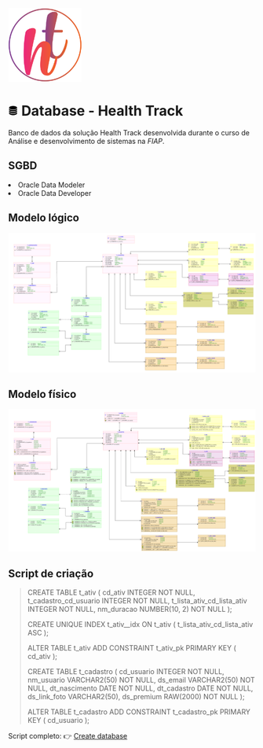 <img src="/src/image/healthtrack_logo.png" height="150" width="150">

<h1><img src="/src/image/database.png" height="20" width="20"> Database - Health Track </h1>

Banco de dados da solução Health Track desenvolvida durante o curso de Análise e desenvolvimento de sistemas na *FIAP*.

<h2>SGBD</h2>
<li>Oracle Data Modeler</li>
<li>Oracle Data Developer</li>

<h2>Modelo lógico</h2>

<img src="/src/image/Logical.png">

<h2>Modelo físico</h2>

<img src="/src/image/Relational.png">

<h2>Script de criação</h2>

<blockquote>
  <p>
CREATE TABLE t_ativ (
    cd_ativ                     INTEGER NOT NULL,
    t_cadastro_cd_usuario       INTEGER NOT NULL,
    t_lista_ativ_cd_lista_ativ  INTEGER NOT NULL,
    nm_duracao                  NUMBER(10, 2) NOT NULL
);

CREATE UNIQUE INDEX t_ativ__idx ON
    t_ativ (
        t_lista_ativ_cd_lista_ativ
    ASC );

ALTER TABLE t_ativ ADD CONSTRAINT t_ativ_pk PRIMARY KEY ( cd_ativ );

CREATE TABLE t_cadastro (
    cd_usuario     INTEGER NOT NULL,
    nm_usuario     VARCHAR2(50) NOT NULL,
    ds_email       VARCHAR2(50) NOT NULL,
    dt_nascimento  DATE NOT NULL,
    dt_cadastro    DATE NOT NULL,
    ds_link_foto   VARCHAR2(50),
    ds_premium     RAW(2000) NOT NULL
);

ALTER TABLE t_cadastro ADD CONSTRAINT t_cadastro_pk PRIMARY KEY ( cd_usuario );
  </p>
</blockquote>

Script completo: 👉 <a href="/src/script_createdb.sql">Create database</a>